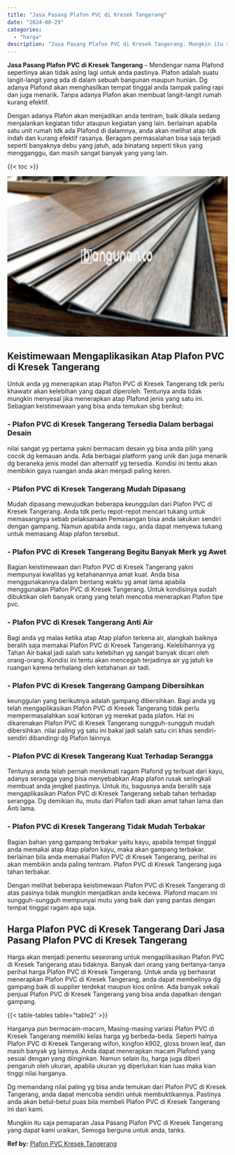 ```yaml
---
title: "Jasa Pasang Plafon PVC di Kresek Tangerang"
date: "2024-08-29"
categories: 
  - "harga"
description: "Jasa Pasang Plafon PVC di Kresek Tangerang. Mungkin itu saja pemaparan Jasa Pasang Plafon PVC di Kresek Tangerang yang dapat kami uraikan, Semoga berguna unt..."
---
```


**Jasa Pasang Plafon PVC di Kresek Tangerang** – Mendengar nama Plafond sepertinya akan tidak asing lagi untuk anda pastinya. Plafon adalah suatu langit-langit yang ada di dalam sebuah bangunan maupun hunian. Dg adanya Plafond akan menghasilkan tempat tinggal anda tampak paling rapi dan juga menarik. Tanpa adanya Plafon akan membuat langit-langit rumah kurang efektif.

Dengan adanya Plafon akan menjadikan anda tentram, baik dikala sedang menjalankan kegiatan tidur ataupun kegiatan yang lain. berlainan apabila satu unit rumah tdk ada Plafond di dalamnya, anda akan melihat atap tdk indah dan kurang efektif rasanya. Beragam permasalahan bisa saja terjadi seperti banyaknya debu yang jatuh, ada binatang seperti tikus yang mengganggu, dan masih sangat banyak yang yang lain.

{{< toc >}}

![Jasa Pasang Plafon PVC di Kresek Tangerang](/images/flafond-pvc-murah29.png)

## Keistimewaan Mengaplikasikan Atap Plafon PVC di Kresek Tangerang

Untuk anda yg menerapkan atap Plafon PVC di Kresek Tangerang tdk perlu khawatir akan kelebihan yang dapat diperoleh. Tentunya anda tidak mungkin menyesal jika menerapkan atap Plafond jenis yang satu ini. Sebagian keistimewaan yang bisa anda temukan sbg berikut:

### \- Plafon PVC di Kresek Tangerang Tersedia Dalam berbagai Desain

nilai sangat yg pertama yakni bermacam desain yg bisa anda pilih yang cocok dg kemauan anda. Ada berbagai platform yang unik dan juga menarik dg beraneka jenis model dan alternatif yg tersedia. Kondisi ini tentu akan membikin gaya ruangan anda akan menjadi paling keren.

### \- Plafon PVC di Kresek Tangerang Mudah Dipasang

Mudah dipasang mewujudkan beberapa keunggulan dari Plafon PVC di Kresek Tangerang. Anda tdk perlu repot-repot mencari tukang untuk memasangnya sebab pelaksanaan Pemasangan bisa anda lakukan sendiri dengan gampang. Namun apabila anda ragu, anda dapat menyewa tukang untuk memasang Atap plafon tersebut.

### \- Plafon PVC di Kresek Tangerang Begitu Banyak Merk yg Awet

Bagian keistimewaan dari Plafon PVC di Kresek Tangerang yakni mempunyai kwalitas yg ketahanannya amat kuat. Anda bisa menggunakannya dalam bentang waktu yg amat lama apabila menggunakan Plafon PVC di Kresek Tangerang. Untuk kondisinya sudah dibuktikan oleh banyak orang yang telah mencoba menerapkan Plafon tipe pvc.

### \- Plafon PVC di Kresek Tangerang Anti Air

Bagi anda yg malas ketika atap Atap plafon terkena air, alangkah baiknya beralih saja memakai Plafon PVC di Kresek Tangerang. Kelebihannya yg Tahan Air bakal jadi salah satu kelebihan yg sangat banyak dicari oleh orang-orang. Kondisi ini tentu akan mencegah terjadinya air yg jatuh ke ruangan karena terhalang oleh ketahanan air tadi.

### \- Plafon PVC di Kresek Tangerang Gampang Dibersihkan

keunggulan yang berikutnya adalah gampang dibersihkan. Bagi anda yg telah mengaplikasikan Plafon PVC di Kresek Tangerang tidak perlu mempermasalahkan soal kotoran yg merekat pada plafon. Hal ini dikarenakan Plafon PVC di Kresek Tangerang sungguh-sungguh mudah dibersihkan. nilai paling yg satu ini bakal jadi salah satu ciri khas sendiri-sendiri dibandingi dg Plafon lainnya.

### \- Plafon PVC di Kresek Tangerang Kuat Terhadap Serangga

Tentunya anda telah pernah menikmati ragam Plafond yg terbuat dari kayu, adanya serangga yang bisa menyebabkan Atap plafon rusak seringkali membuat anda jengkel pastinya. Untuk itu, bagusnya anda beralih saja mengaplikasikan Plafon PVC di Kresek Tangerang sebab tahan terhadap serangga. Dg demikian itu, mutu dari Plafon tadi akan amat tahan lama dan Anti lama.

### \- Plafon PVC di Kresek Tangerang Tidak Mudah Terbakar

Bagian bahan yang gampang terbakar yaitu kayu, apabila tempat tinggal anda memakai atap Atap plafon kayu, maka akan gampang terbakar. berlainan bila anda memakai Plafon PVC di Kresek Tangerang, perihal ini akan membikin anda paling tentram. Plafon PVC di Kresek Tangerang juga tahan terbakar.

Dengan melihat beberapa keistimewaan Plafon PVC di Kresek Tangerang di atas pasinya tidak mungkin menjadikan anda kecewa. Plafond macam ini sungguh-sungguh mempunyai mutu yang baik dan yang pantas dengan tempat tinggal ragam apa saja.

## Harga Plafon PVC di Kresek Tangerang Dari Jasa Pasang Plafon PVC di Kresek Tangerang

Harga akan menjadi penentu seseorang untuk mengaplikasikan Plafon PVC di Kresek Tangerang atau tidaknya. Banyak dari orang yang bertanya-tanya perihal harga Plafon PVC di Kresek Tangerang. Untuk anda yg berhasrat menerapkan Plafon PVC di Kresek Tangerang, anda dapat membelinya dg gampang baik di supplier terdekat maupun kios online. Ada banyak sekali penjual Plafon PVC di Kresek Tangerang yang bisa anda dapatkan dengan gampang.

{{< table-tables table="table2" >}}

Harganya pun bermacam-macam, Masing-masing variasi Plafon PVC di Kresek Tangerang memiliki kelas harga yg berbeda-beda. Seperti halnya Plafon PVC di Kresek Tangerang wifon, kingfon k902, gloss brown leaf, dan masih banyak yg lainnya. Anda dapat menerapkan macam Plafond yang sesuai dengan yang diinginkan. Namun selain itu, harga juga diberi pengaruh oleh ukuran, apabila ukuran yg diperlukan kian luas maka kian tinggi nilai harganya.

Dg memandang nilai paling yg bisa anda temukan dari Plafon PVC di Kresek Tangerang, anda dapat mencoba sendiri untuk membuktikannya. Pastinya anda akan betul-betul puas bila membeli Plafon PVC di Kresek Tangerang ini dari kami.

Mungkin itu saja pemaparan Jasa Pasang Plafon PVC di Kresek Tangerang yang dapat kami uraikan, Semoga berguna untuk anda, tanks.

**Ref by:** [Plafon PVC Kresek Tangerang](https://id.wikipedia.org/wiki/Plafon)
